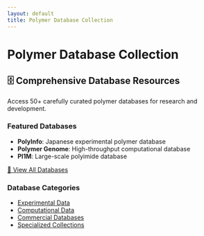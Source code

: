 ```yaml
---
layout: default
title: Polymer Database Collection
---
```


# Polymer Database Collection

## 🗄️ Comprehensive Database Resources

Access 50+ carefully curated polymer databases for research and development.

### Featured Databases
- **PolyInfo**: Japanese experimental polymer database
- **Polymer Genome**: High-throughput computational database
- **PI1M**: Large-scale polyimide database

[🔗 View All Databases](https://github.com/ShiqianTan/PolymerDatabaseCollection)

### Database Categories
- [Experimental Data](./experimental/)
- [Computational Data](./computational/)
- [Commercial Databases](./commercial/)
- [Specialized Collections](./specialized/)